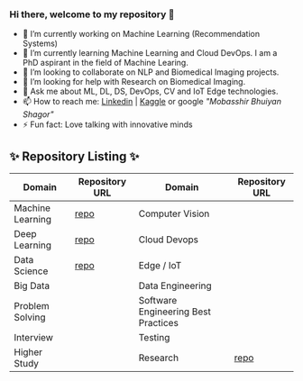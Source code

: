 ### Hi there, welcome to my repository 👋

<!--
**bhuiyanmobasshir94/bhuiyanmobasshir94** is a ✨ _special_ ✨ repository because its `README.md` (this file) appears on your GitHub profile.
-->

- 🔭 I’m currently working on Machine Learning (Recommendation Systems)
- 🌱 I’m currently learning Machine Learning and Cloud DevOps. I am a PhD aspirant in the field of Machine Learing.
- 👯 I’m looking to collaborate on NLP and Biomedical Imaging projects. 
- 🤔 I’m looking for help with Research on Biomedical Imaging.
- 💬 Ask me about ML, DL, DS, DevOps, CV and IoT Edge technologies.
- 📫 How to reach me: [Linkedin](https://www.linkedin.com/in/mobasshir-bhuiyan-shagor/) | [Kaggle](https://www.kaggle.com/mobasshir) or google *"Mobasshir Bhuiyan Shagor"*
- ⚡ Fun fact: Love talking with innovative minds

## ✨ Repository Listing ✨

| Domain | Repository URL | Domain | Repository URL |
|-	|-	|- |- |
| Machine Learning | [repo](https://github.com/bhuiyanmobasshir94/machine-learning-base) | Computer Vision  |  |
| Deep Learning | [repo](https://github.com/bhuiyanmobasshir94/deep-learning-base)	| Cloud Devops | |
| Data Science | [repo](https://github.com/bhuiyanmobasshir94/data-science-base) | Edge / IoT ||
| Big Data || Data Engineering | |
| Problem Solving || Software Engineering Best Practices ||
| Interview || Testing ||
| Higher Study | | Research | [repo](https://github.com/bhuiyanmobasshir94/research-base) |

